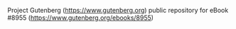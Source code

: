 Project Gutenberg (https://www.gutenberg.org) public repository for eBook #8955 (https://www.gutenberg.org/ebooks/8955)
